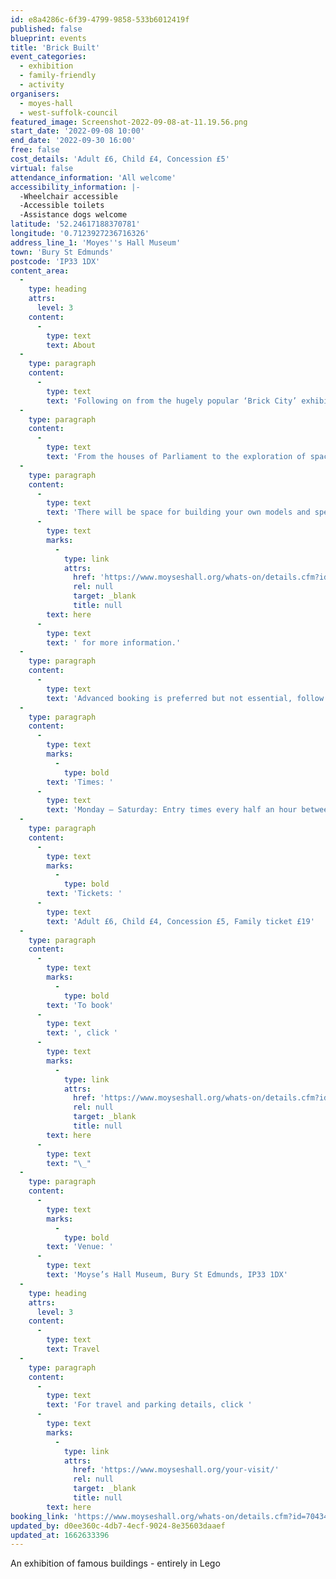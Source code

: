 ```yaml
---
id: e8a4286c-6f39-4799-9858-533b6012419f
published: false
blueprint: events
title: 'Brick Built'
event_categories:
  - exhibition
  - family-friendly
  - activity
organisers:
  - moyes-hall
  - west-suffolk-council
featured_image: Screenshot-2022-09-08-at-11.19.56.png
start_date: '2022-09-08 10:00'
end_date: '2022-09-30 16:00'
free: false
cost_details: 'Adult £6, Child £4, Concession £5'
virtual: false
attendance_information: 'All welcome'
accessibility_information: |-
  -Wheelchair accessible
  -Accessible toilets
  -Assistance dogs welcome
latitude: '52.24617188370781'
longitude: '0.7123927236716326'
address_line_1: 'Moyes''s Hall Museum'
town: 'Bury St Edmunds'
postcode: 'IP33 1DX'
content_area:
  -
    type: heading
    attrs:
      level: 3
    content:
      -
        type: text
        text: About
  -
    type: paragraph
    content:
      -
        type: text
        text: 'Following on from the hugely popular ‘Brick City’ exhibition, an all-new display made entirely out of Lego bricks will be at Moyes Hall.'
  -
    type: paragraph
    content:
      -
        type: text
        text: 'From the houses of Parliament to the exploration of space, this touring exhibition by Warren Elsmore will feature his team’s models of famous buildings, monuments and structures made from Lego bricks.'
  -
    type: paragraph
    content:
      -
        type: text
        text: 'There will be space for building your own models and special events along the way, click '
      -
        type: text
        marks:
          -
            type: link
            attrs:
              href: 'https://www.moyseshall.org/whats-on/details.cfm?id=704347&ins=991484'
              rel: null
              target: _blank
              title: null
        text: here
      -
        type: text
        text: ' for more information.'
  -
    type: paragraph
    content:
      -
        type: text
        text: 'Advanced booking is preferred but not essential, follow the link below for full details on bookings and time slots.'
  -
    type: paragraph
    content:
      -
        type: text
        marks:
          -
            type: bold
        text: 'Times: '
      -
        type: text
        text: 'Monday – Saturday: Entry times every half an hour between 10:00 – 16:00. Sundays: Entry times every half an hour between 12:00 – 15:00.'
  -
    type: paragraph
    content:
      -
        type: text
        marks:
          -
            type: bold
        text: 'Tickets: '
      -
        type: text
        text: 'Adult £6, Child £4, Concession £5, Family ticket £19'
  -
    type: paragraph
    content:
      -
        type: text
        marks:
          -
            type: bold
        text: 'To book'
      -
        type: text
        text: ', click '
      -
        type: text
        marks:
          -
            type: link
            attrs:
              href: 'https://www.moyseshall.org/whats-on/details.cfm?id=704347&ins=991484'
              rel: null
              target: _blank
              title: null
        text: here
      -
        type: text
        text: "\_"
  -
    type: paragraph
    content:
      -
        type: text
        marks:
          -
            type: bold
        text: 'Venue: '
      -
        type: text
        text: 'Moyse’s Hall Museum, Bury St Edmunds, IP33 1DX'
  -
    type: heading
    attrs:
      level: 3
    content:
      -
        type: text
        text: Travel
  -
    type: paragraph
    content:
      -
        type: text
        text: 'For travel and parking details, click '
      -
        type: text
        marks:
          -
            type: link
            attrs:
              href: 'https://www.moyseshall.org/your-visit/'
              rel: null
              target: _blank
              title: null
        text: here
booking_link: 'https://www.moyseshall.org/whats-on/details.cfm?id=704347&ins=991484'
updated_by: d0ee360c-4db7-4ecf-9024-8e35603daaef
updated_at: 1662633396
---
```

An exhibition of famous buildings - entirely in Lego